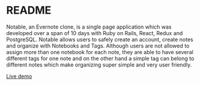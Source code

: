 # README

Notable, an Evernote clone, is a single page application which was developed over a span of 10 days with Ruby on Rails, React, Redux and PostgreSQL. Notable allows users to safely create an account, create notes and organize with Notebooks and Tags.
Although users are not allowed to assign more than one notebook for each note, they are able to have several different tags for one note and on the other hand a simple tag can belong to different notes which make organizing super simple and very user friendly.

[Live demo](https://notable-a.herokuapp.com/#/notes/21)
